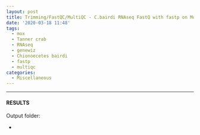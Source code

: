 ```yaml
---
layout: post
title: Trimming/FastQC/MultiQC - C.bairdi RNAseq FastQ with fastp on Mox
date: '2020-03-18 11:48'
tags:
  - mox
  - Tanner crab
  - RNAseq
  - genewiz
  - Chionoecetes bairdi
  - fastp
  - multiqc
categories:
  - Miscellaneous
---
```




---

#### RESULTS

Output folder:

- []()
